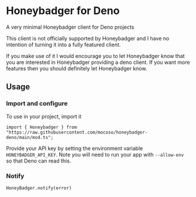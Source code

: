 # Honeybadger for Deno

A very minimal Honeybadger client for Deno projects

This client is not officially supported by Honeybadger and I have no intention
of turning it into a fully featured client.

If you make use of it I would encourage you to let Honeybadger know that you
are interested in Honeybadger providing a deno client. If you want more
features then you should definitely let Honeybadger know.


## Usage

### Import and configure

To use in your project, import it

```
import { Honeybadger } from "https://raw.githubusercontent.com/mocoso/honeybadger-deno/main/mod.ts";
```

Provide your API key by setting the environment variable `HONEYBADGER_API_KEY`.
Note you will need to run your app with `--allow-env` so that Deno can read
this.

### Notify

```
HoneyBadger.notify(error)
```
